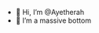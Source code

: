 - 👋 Hi, I’m @Ayetherah
- 👀 I’m a massive bottom

<!---
Ayetherah/Ayetherah is a ✨ special ✨ repository because its `README.md` (this file) appears on your GitHub profile.
You can click the Preview link to take a look at your changes.
--->
